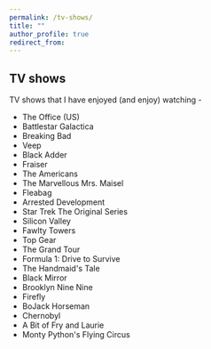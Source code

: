 ```yaml
---
permalink: /tv-shows/
title: ""
author_profile: true
redirect_from:
---
```

## TV shows
TV shows that I have enjoyed (and enjoy) watching -

- The Office (US)
- Battlestar Galactica
- Breaking Bad
- Veep
- Black Adder
- Fraiser
- The Americans
- The Marvellous Mrs. Maisel
- Fleabag
- Arrested Development
- Star Trek The Original Series
- Silicon Valley
- Fawlty Towers
- Top Gear
- The Grand Tour
- Formula 1: Drive to Survive
- The Handmaid's Tale
- Black Mirror
- Brooklyn Nine Nine
- Firefly
- BoJack Horseman
- Chernobyl
- A Bit of Fry and Laurie
- Monty Python's Flying Circus
